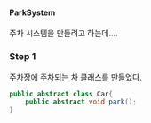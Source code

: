 #### ParkSystem
주차 시스템을 만들려고 하는데....

### Step 1
주차장에 주차되는 차 클래스를 만들었다.

```java
public abstract class Car{
	public abstract void park();
}
``` 